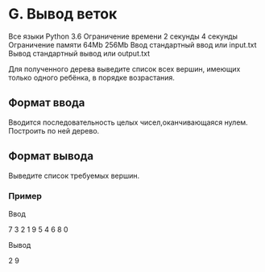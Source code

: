 # G. Вывод веток

Все языки Python 3.6
Ограничение времени 2 секунды 4 секунды
Ограничение памяти 64Mb 256Mb
Ввод стандартный ввод или input.txt
Вывод стандартный вывод или output.txt

Для полученного дерева выведите список всех вершин, имеющих только одного ребёнка, в порядке возрастания.

## Формат ввода

Вводится последовательность целых чисел,оканчивающаяся нулем. Построить по ней дерево.

## Формат вывода

Выведите список требуемых вершин.

### Пример

Ввод

7 3 2 1 9 5 4 6 8 0

Вывод

2
9
